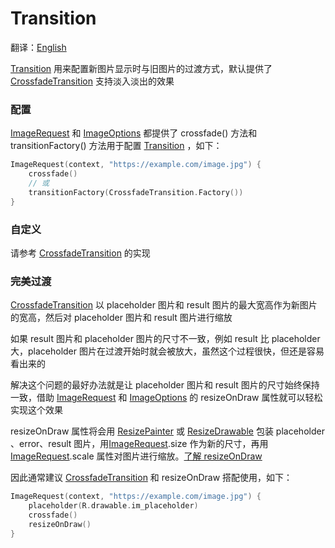# Transition

翻译：[English](transition.md)

[Transition] 用来配置新图片显示时与旧图片的过渡方式，默认提供了 [CrossfadeTransition] 支持淡入淡出的效果

### 配置

[ImageRequest] 和 [ImageOptions] 都提供了 crossfade() 方法和 transitionFactory() 方法用于配置 [Transition]
，如下：

```kotlin
ImageRequest(context, "https://example.com/image.jpg") {
    crossfade()
    // 或
    transitionFactory(CrossfadeTransition.Factory())
}
```

### 自定义

请参考 [CrossfadeTransition] 的实现

### 完美过渡

[CrossfadeTransition] 以 placeholder 图片和 result 图片的最大宽高作为新图片的宽高，然后对 placeholder
图片和 result 图片进行缩放

如果 result 图片和 placeholder 图片的尺寸不一致，例如 result 比 placeholder 大，placeholder 图片在过渡开始时就会被放大，虽然这个过程很快，但还是容易看出来的

解决这个问题的最好办法就是让 placeholder 图片和 result 图片的尺寸始终保持一致，借助 [ImageRequest]
和 [ImageOptions] 的 resizeOnDraw 属性就可以轻松实现这个效果

resizeOnDraw 属性将会用 [ResizePainter] 或 [ResizeDrawable] 包装 placeholder 、error、result 图片，用[ImageRequest].size 作为新的尺寸，再用 [ImageRequest].scale 属性对图片进行缩放。[了解 resizeOnDraw][resizeOnDraw]

因此通常建议 [CrossfadeTransition] 和 resizeOnDraw 搭配使用，如下：

```kotlin
ImageRequest(context, "https://example.com/image.jpg") {
    placeholder(R.drawable.im_placeholder)
    crossfade()
    resizeOnDraw()
}
```

[Transition]: ../../sketch-core/src/commonMain/kotlin/com/github/panpf/sketch/transition/Transition.kt

[CrossfadeTransition]: ../../sketch-core/src/commonMain/kotlin/com/github/panpf/sketch/transition/CrossfadeTransition.kt

[ImageRequest]: ../../sketch-core/src/commonMain/kotlin/com/github/panpf/sketch/request/ImageRequest.common.kt

[ImageOptions]: ../../sketch-core/src/commonMain/kotlin/com/github/panpf/sketch/request/ImageOptions.common.kt

[ResizePainter]: ../../sketch-compose-core/src/commonMain/kotlin/com/github/panpf/sketch/painter/ResizePainter.kt

[ResizeDrawable]: ../../sketch-view-core/src/main/kotlin/com/github/panpf/sketch/drawable/ResizeDrawable.kt

[resizeOnDraw]: resize_zh.md#resizeOnDraw